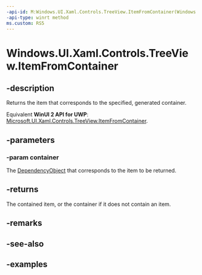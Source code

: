 ```yaml
---
-api-id: M:Windows.UI.Xaml.Controls.TreeView.ItemFromContainer(Windows.UI.Xaml.DependencyObject)
-api-type: winrt method
ms.custom: RS5
---
```


<!-- Method syntax.
public object TreeView.ItemFromContainer(DependencyObject container)
-->

# Windows.UI.Xaml.Controls.TreeView.ItemFromContainer

## -description

Returns the item that corresponds to the specified, generated container.

Equivalent **WinUI 2 API for UWP**: [Microsoft.UI.Xaml.Controls.TreeView.ItemFromContainer](/windows/winui/api/microsoft.ui.xaml.controls.treeview.itemfromcontainer).

## -parameters

### -param container

The [DependencyObject](../windows.ui.xaml/dependencyobject.md) that corresponds to the item to be returned.

## -returns

The contained item, or the container if it does not contain an item.

## -remarks

## -see-also

## -examples

